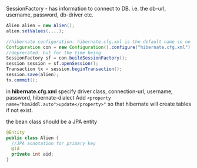 SessionFactory - has information to connect to DB. i.e. the db-url, username, password, db-driver etc.  
```java
Alien alien = new Alien();
alien.setValues(....);

//hibernate configuration. hibernate.cfg.xml is the default name so no need to specify it. 
Configuration con = new Configuration().configure("hibernate.cfg.xml").addAnnotatedClass(Alien.class);
//deprecated. but for the time being
SessionFactory sf = con.buildSessionFactory();
session session = sf.openSession();
Transaction tx = session.beginTransaction();
session.save(alien);
tx.commit();
```
in **hibernate.cfg.xml** specify driver.class, connection-url, username, password, hibernate-dialect
Add ```<property name="hbm2ddl.auto">update</property>"``` so that hibernate will create tables if not exist.

the bean class should be a JPA entity

```java
@Entity
public class Alien {
  //JPA annotation for primary key 
  @Id
  private int aid;
}
```



